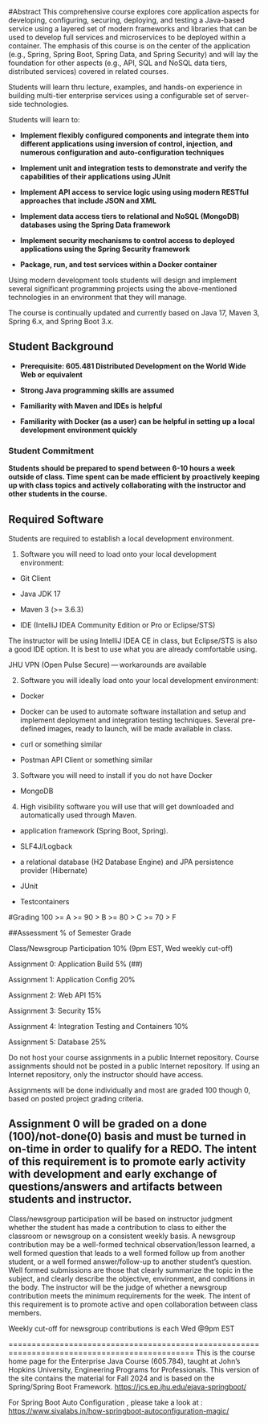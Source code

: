 #Abstract
This comprehensive course explores core application aspects for developing, configuring, securing, deploying, and testing a Java-based service using a layered set of modern frameworks and libraries that can be used to develop full services and microservices to be deployed within a container. The emphasis of this course is on the center of the application (e.g., Spring, Spring Boot, Spring Data, and Spring Security) and will lay the foundation for other aspects (e.g., API, SQL and NoSQL data tiers, distributed services) covered in related courses.

Students will learn thru lecture, examples, and hands-on experience in building multi-tier enterprise services using a configurable set of server-side technologies.

Students will learn to:

- **Implement flexibly configured components and integrate them into different applications using inversion of control, injection, and numerous configuration and auto-configuration techniques**

- **Implement unit and integration tests to demonstrate and verify the capabilities of their applications using JUnit**

- **Implement API access to service logic using using modern RESTful approaches that include JSON and XML**

- **Implement data access tiers to relational and NoSQL (MongoDB) databases using the Spring Data framework**

- **Implement security mechanisms to control access to deployed applications using the Spring Security framework**

- **Package, run, and test services within a Docker container**

Using modern development tools students will design and implement several significant programming projects using the above-mentioned technologies in an environment that they will manage.

The course is continually updated and currently based on Java 17, Maven 3, Spring 6.x, and Spring Boot 3.x.

## Student Background

- **Prerequisite: 605.481 Distributed Development on the World Wide Web or equivalent**

- **Strong Java programming skills are assumed**

- **Familiarity with Maven and IDEs is helpful**

- **Familiarity with Docker (as a user) can be helpful in setting up a local development environment quickly**

### Student Commitment

**Students should be prepared to spend between 6-10 hours a week outside of class. Time spent can be made efficient by proactively keeping up with class topics and actively collaborating with the instructor and other students in the course.**

## Required Software

Students are required to establish a local development environment.

1. Software you will need to load onto your local development environment:

- Git Client

- Java JDK 17

- Maven 3 (>= 3.6.3)

- IDE (IntelliJ IDEA Community Edition or Pro or Eclipse/STS)

The instructor will be using IntelliJ IDEA CE in class, but Eclipse/STS is also a good IDE option. It is best to use what you are already comfortable using.

JHU VPN (Open Pulse Secure) — workarounds are available

2. Software you will ideally load onto your local development environment:

- Docker

- Docker can be used to automate software installation and setup and implement deployment and integration testing techniques. Several pre-defined images, ready to launch, will be made available in class.

- curl or something similar

- Postman API Client or something similar

3. Software you will need to install if you do not have Docker

- MongoDB

4. High visibility software you will use that will get downloaded and automatically used through Maven.

- application framework (Spring Boot, Spring).

- SLF4J/Logback

- a relational database (H2 Database Engine) and JPA persistence provider (Hibernate)

- JUnit

- Testcontainers

#Grading
100 >= A >= 90 > B >= 80 > C >= 70 > F

##Assessment                                       % of Semester Grade

Class/Newsgroup Participation                      10% (9pm EST, Wed weekly cut-off)

Assignment 0: Application Build                    5% (##)

Assignment 1: Application Config                   20%

Assignment 2: Web API                              15%

Assignment 3: Security                             15%

Assignment 4: Integration Testing and Containers   10%

Assignment 5: Database                             25%

Do not host your course assignments in a public Internet repository.
Course assignments should not be posted in a public Internet repository. If using an Internet repository, only the instructor should have access.

Assignments will be done individually and most are graded 100 though 0, based on posted project grading criteria.

## Assignment 0 will be graded on a done (100)/not-done(0) basis and must be turned in on-time in order to qualify for a REDO. The intent of this requirement is to promote early activity with development and early exchange of questions/answers and artifacts between students and instructor.

Class/newsgroup participation will be based on instructor judgment whether the student has made a contribution to class to either the classroom or newsgroup on a consistent weekly basis. A newsgroup contribution may be a well-formed technical observation/lesson learned, a well formed question that leads to a well formed follow up from another student, or a well formed answer/follow-up to another student’s question. Well formed submissions are those that clearly summarize the topic in the subject, and clearly describe the objective, environment, and conditions in the body. The instructor will be the judge of whether a newsgroup contribution meets the minimum requirements for the week. The intent of this requirement is to promote active and open collaboration between class members.

Weekly cut-off for newsgroup contributions is each Wed @9pm EST

==============================================================================================
This is the course home page for the Enterprise Java Course (605.784), taught at John’s Hopkins University, Engineering Programs for Professionals. This version of the site contains the material for Fall 2024 and is based on the Spring/Spring Boot Framework. https://jcs.ep.jhu.edu/ejava-springboot/

For Spring Boot  Auto Configuration , please take a look at : https://www.sivalabs.in/how-springboot-autoconfiguration-magic/

